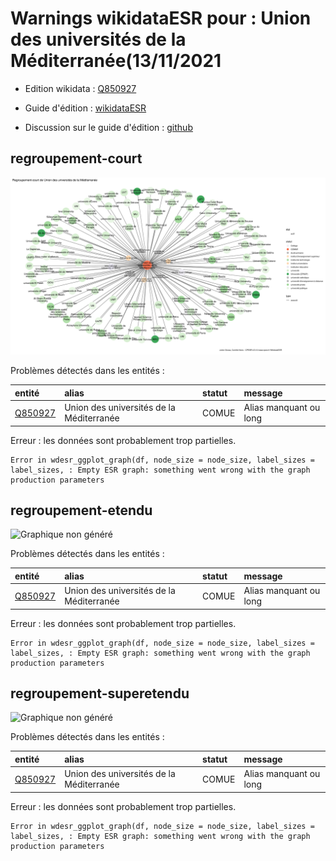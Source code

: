 Warnings wikidataESR pour : Union des universités de la Méditerranée(13/11/2021
================

- Edition wikidata : [Q850927](https://www.wikidata.org/wiki/Q850927)
- Guide d'édition : [wikidataESR](https://github.com/cpesr/wikidataESR/)

- Discussion sur le guide d'édition : [github](https://github.com/cpesr/wikidataESR/issues)



## regroupement-court 

![Graphique non généré](Q850927-regroupement-court.png) 

Problèmes détectés dans les entités :

|entité                                           |alias                                    |statut |message                |
|:------------------------------------------------|:----------------------------------------|:------|:----------------------|
|[Q850927](https://www.wikidata.org/wiki/Q850927) |Union des universités de la Méditerranée |COMUE  |Alias manquant ou long |

 


Erreur : les données sont probablement trop partielles.
```
Error in wdesr_ggplot_graph(df, node_size = node_size, label_sizes = label_sizes, : Empty ESR graph: something went wrong with the graph production parameters

``` 



## regroupement-etendu 

![Graphique non généré](Q850927-regroupement-etendu.png) 

Problèmes détectés dans les entités :

|entité                                           |alias                                    |statut |message                |
|:------------------------------------------------|:----------------------------------------|:------|:----------------------|
|[Q850927](https://www.wikidata.org/wiki/Q850927) |Union des universités de la Méditerranée |COMUE  |Alias manquant ou long |

 


Erreur : les données sont probablement trop partielles.
```
Error in wdesr_ggplot_graph(df, node_size = node_size, label_sizes = label_sizes, : Empty ESR graph: something went wrong with the graph production parameters

``` 



## regroupement-superetendu 

![Graphique non généré](Q850927-regroupement-superetendu.png) 

Problèmes détectés dans les entités :

|entité                                           |alias                                    |statut |message                |
|:------------------------------------------------|:----------------------------------------|:------|:----------------------|
|[Q850927](https://www.wikidata.org/wiki/Q850927) |Union des universités de la Méditerranée |COMUE  |Alias manquant ou long |

 


Erreur : les données sont probablement trop partielles.
```
Error in wdesr_ggplot_graph(df, node_size = node_size, label_sizes = label_sizes, : Empty ESR graph: something went wrong with the graph production parameters

``` 

